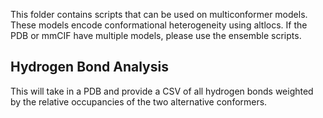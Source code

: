 This folder contains scripts that can be used on multiconformer models. These models encode conformational heterogeneity using altlocs. If the PDB or mmCIF have multiple models, please use the ensemble scripts.


## Hydrogen Bond Analysis

This will take in a PDB and provide a CSV of all hydrogen bonds weighted by the relative occupancies of the two alternative conformers. 
